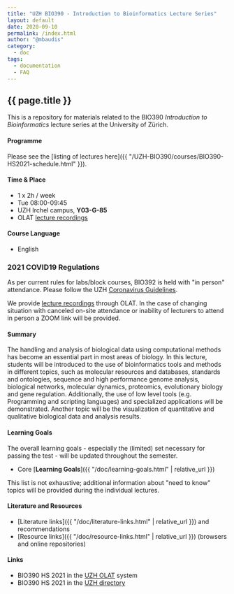 ```yaml
---
title: "UZH BIO390 - Introduction to Bioinformatics Lecture Series"
layout: default
date: 2020-09-10
permalink: /index.html
author: "@mbaudis"
category:
  - doc
tags:
  - documentation
  - FAQ
---
```


## {{ page.title }}

This is a repository for materials related to the BIO390 _Introduction to Bioinformatics_ lecture series at the University of Zürich.

#### Programme

Please see the [listing of lectures here]({{ "/UZH-BIO390/courses/BIO390-HS2021-schedule.html" }}).

#### Time & Place

* 1 x 2h / week
* Tue 08:00-09:45
* UZH Irchel campus, **Y03-G-85**
* OLAT [lecture recordings](https://lms.uzh.ch/auth/RepositoryEntry/17064820858/CourseNode/104195425228088)


<!--
* ZOOM live stream (links posted in [OLAT](https://lms.uzh.ch/auth/RepositoryEntry/16814276758/CourseNode/85421310414617))
-->

#### Course Language

* English

### 2021 COVID19 Regulations

As per current rules for labs/block courses, BIO392 is held with "in person" attendance. Please follow the UZH [Coronavirus Guidelines](https://www.uzh.ch/en/about/coronavirus/students.html).

We provide [lecture recordings](https://lms.uzh.ch/auth/RepositoryEntry/17064820858/CourseNode/104195425228088) through OLAT. In the case of changing situation with canceled on-site attendance or inability of lecturers to attend in person a ZOOM link will be provided.

#### Summary

The handling and analysis of biological data using computational methods has become an essential part in most areas of biology. In this lecture, students will be introduced to the use of bioinformatics tools and methods in different topics, such as molecular resources and databases, standards and ontologies, sequence and high performance genome analysis, biological networks, molecular dynamics, proteomics, evolutionary biology and gene regulation. Additionally, the use of low level tools (e.g. Programming and scripting languages) and specialized applications will be demonstrated. Another topic will be the visualization of quantitative and qualitative biological data and analysis results.

#### Learning Goals

The overall learning goals - especially the (limited) set necessary for passing the test - will be updated throughout the semester.

* Core [__Learning Goals__]({{ "/doc/learning-goals.html" | relative_url }})

This list is not exhaustive; additional information about "need to know" topics
will be provided during the individual lectures.

#### Literature and Resources

* [Literature links]({{ "/doc/literature-links.html" | relative_url }}) and recommendations
* [Resource links]({{ "/doc/resource-links.html" | relative_url }}) (browsers and online repositories)

#### Links

* BIO390 HS 2021 in the [UZH OLAT](https://lms.uzh.ch/auth/RepositoryEntry/17064820858/CourseNode/104195425205270) system
* BIO390 HS 2021 in the [UZH directory](https://studentservices.uzh.ch/uzh/anonym/vvz/index.html?#/details/2021/003/SM/51009472)
